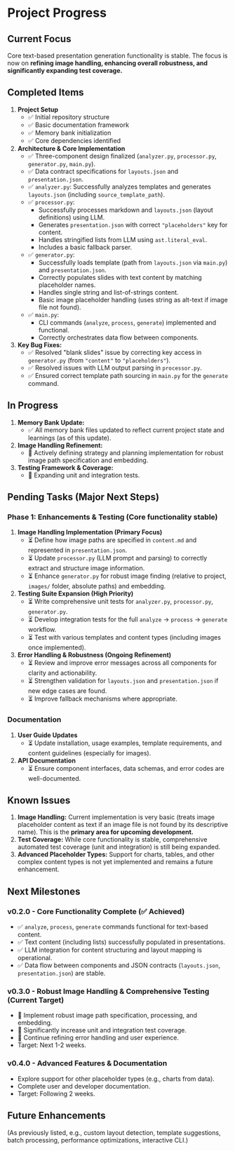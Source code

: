 # Project Progress

## Current Focus
Core text-based presentation generation functionality is stable. The focus is now on **refining image handling, enhancing overall robustness, and significantly expanding test coverage.**

## Completed Items
1.  **Project Setup**
    *   ✅ Initial repository structure
    *   ✅ Basic documentation framework
    *   ✅ Memory bank initialization
    *   ✅ Core dependencies identified
2.  **Architecture & Core Implementation**
    *   ✅ Three-component design finalized (`analyzer.py`, `processor.py`, `generator.py`, `main.py`).
    *   ✅ Data contract specifications for `layouts.json` and `presentation.json`.
    *   ✅ `analyzer.py`: Successfully analyzes templates and generates `layouts.json` (including `source_template_path`).
    *   ✅ `processor.py`:
        *   Successfully processes markdown and `layouts.json` (layout definitions) using LLM.
        *   Generates `presentation.json` with correct `"placeholders"` key for content.
        *   Handles stringified lists from LLM using `ast.literal_eval`.
        *   Includes a basic fallback parser.
    *   ✅ `generator.py`:
        *   Successfully loads template (path from `layouts.json` via `main.py`) and `presentation.json`.
        *   Correctly populates slides with text content by matching placeholder names.
        *   Handles single string and list-of-strings content.
        *   Basic image placeholder handling (uses string as alt-text if image file not found).
    *   ✅ `main.py`:
        *   CLI commands (`analyze`, `process`, `generate`) implemented and functional.
        *   Correctly orchestrates data flow between components.
3.  **Key Bug Fixes:**
    *   ✅ Resolved "blank slides" issue by correcting key access in `generator.py` (from `"content"` to `"placeholders"`).
    *   ✅ Resolved issues with LLM output parsing in `processor.py`.
    *   ✅ Ensured correct template path sourcing in `main.py` for the `generate` command.

## In Progress
1.  **Memory Bank Update:**
    *   ✅ All memory bank files updated to reflect current project state and learnings (as of this update).
2.  **Image Handling Refinement:**
    *   🔄 Actively defining strategy and planning implementation for robust image path specification and embedding.
3.  **Testing Framework & Coverage:**
    *   🔄 Expanding unit and integration tests.

## Pending Tasks (Major Next Steps)

### Phase 1: Enhancements & Testing (Core functionality stable)
1.  **Image Handling Implementation (Primary Focus)**
    *   ⏳ Define how image paths are specified in `content.md` and represented in `presentation.json`.
    *   ⏳ Update `processor.py` (LLM prompt and parsing) to correctly extract and structure image information.
    *   ⏳ Enhance `generator.py` for robust image finding (relative to project, `images/` folder, absolute paths) and embedding.
2.  **Testing Suite Expansion (High Priority)**
    *   ⏳ Write comprehensive unit tests for `analyzer.py`, `processor.py`, `generator.py`.
    *   ⏳ Develop integration tests for the full `analyze` -> `process` -> `generate` workflow.
    *   ⏳ Test with various templates and content types (including images once implemented).
3.  **Error Handling & Robustness (Ongoing Refinement)**
    *   ⏳ Review and improve error messages across all components for clarity and actionability.
    *   ⏳ Strengthen validation for `layouts.json` and `presentation.json` if new edge cases are found.
    *   ⏳ Improve fallback mechanisms where appropriate.

### Documentation
1.  **User Guide Updates**
    *   ⏳ Update installation, usage examples, template requirements, and content guidelines (especially for images).
2.  **API Documentation**
    *   ⏳ Ensure component interfaces, data schemas, and error codes are well-documented.

## Known Issues
1.  **Image Handling:** Current implementation is very basic (treats image placeholder content as text if an image file is not found by its descriptive name). This is the **primary area for upcoming development.**
2.  **Test Coverage:** While core functionality is stable, comprehensive automated test coverage (unit and integration) is still being expanded.
3.  **Advanced Placeholder Types:** Support for charts, tables, and other complex content types is not yet implemented and remains a future enhancement.

## Next Milestones

### v0.2.0 - Core Functionality Complete (✅ Achieved)
- ✅ `analyze`, `process`, `generate` commands functional for text-based content.
- ✅ Text content (including lists) successfully populated in presentations.
- ✅ LLM integration for content structuring and layout mapping is operational.
- ✅ Data flow between components and JSON contracts (`layouts.json`, `presentation.json`) are stable.

### v0.3.0 - Robust Image Handling & Comprehensive Testing (Current Target)
- 🎯 Implement robust image path specification, processing, and embedding.
- 🎯 Significantly increase unit and integration test coverage.
- 🎯 Continue refining error handling and user experience.
- Target: Next 1-2 weeks.

### v0.4.0 - Advanced Features & Documentation
- Explore support for other placeholder types (e.g., charts from data).
- Complete user and developer documentation.
- Target: Following 2 weeks.

## Future Enhancements
(As previously listed, e.g., custom layout detection, template suggestions, batch processing, performance optimizations, interactive CLI.)
